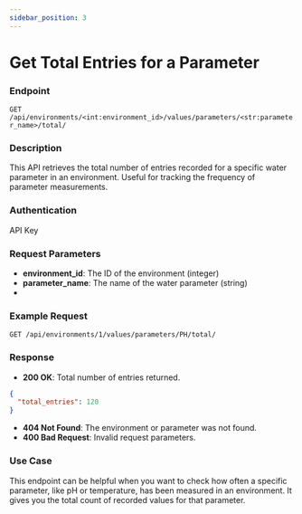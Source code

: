 ```yaml
---
sidebar_position: 3
---
```


# Get Total Entries for a Parameter

### Endpoint

`GET /api/environments/<int:environment_id>/values/parameters/<str:parameter_name>/total/`

### Description

This API retrieves the total number of entries recorded for a specific water parameter in an environment. Useful for tracking the frequency of parameter measurements.

### Authentication

API Key

### Request Parameters

- **environment_id**: The ID of the environment (integer)
- **parameter_name**: The name of the water parameter (string)
-

### Example Request

```
GET /api/environments/1/values/parameters/PH/total/
```

### Response

- **200 OK**: Total number of entries returned.

```json
{
  "total_entries": 120
}
```

- **404 Not Found**: The environment or parameter was not found.
- **400 Bad Request**: Invalid request parameters.

### Use Case

This endpoint can be helpful when you want to check how often a specific parameter, like pH or temperature, has been measured in an environment. It gives you the total count of recorded values for that parameter.
